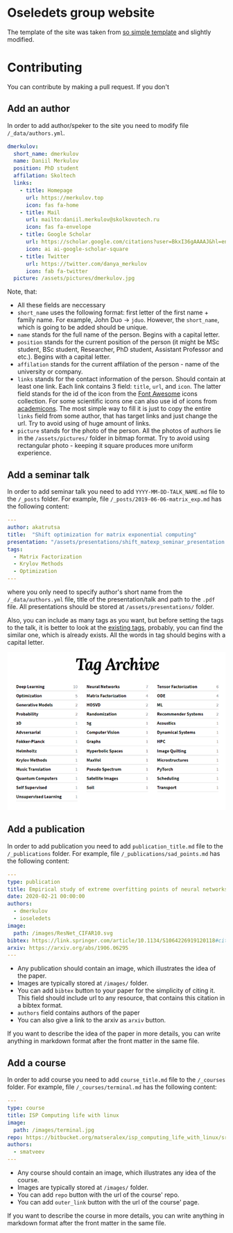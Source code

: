# Oseledets group website

The template of the site was taken from [so simple template](https://github.com/mmistakes/so-simple-theme) and slightly modified.

# Contributing

You can contribute by making a pull request. If you don't
## Add an author

In order to add author/speker to the site you need to modify file `/_data/authors.yml`. 

```yaml
dmerkulov:
  short_name: dmerkulov
  name: Daniil Merkulov
  position: PhD student
  affilation: Skoltech
  links:
    - title: Homepage
      url: https://merkulov.top
      icon: fas fa-home
    - title: Mail 
      url: mailto:daniil.merkulov@skolkovotech.ru
      icon: fas fa-envelope
    - title: Google Scholar
      url: https://scholar.google.com/citations?user=BkxI36gAAAAJ&hl=en
      icon: ai ai-google-scholar-square
    - title: Twitter
      url: https://twitter.com/danya_merkulov
      icon: fab fa-twitter
  picture: /assets/pictures/dmerkulov.jpg
```

Note, that:
* All these fields are neccessary
* `short_name` uses the following format: first letter of the first name + family name. For example, John Duo -> `jduo`. However, the `short_name`, which is going to be added should be unique. 
* `name` stands for the full name of the person. Begins with a capital letter.
* `position` stands for the current position of the person (it might be MSc student, BSc student, Researcher, PhD student, Assistant Professor and etc.). Begins with a capital letter.
* `affilation` stands for the current affilation of the person - name of the university or company.
* `links` stands for the contact information of the person. Should contain at least one link. Each link contains 3 field: `title`, `url`, and `icon`. The latter field stands for the id of the icon from the [Font Awesome](https://fontawesome.com/icons?d=gallery) icons collection. For some scientific icons one can also use id of icons from [academicons](https://jpswalsh.github.io/academicons/). The most simple way to fill it is just to copy the entire `links` field from some author, that has target links and just change the url. Try to avoid using of huge amount of links.
* `picture` stands for the photo of the person. All the photos of authors lie in the `/assets/pictures/` folder in bitmap format. Try to avoid using rectangular photo - keeping it square produces more uniform experience.

## Add a seminar talk

In order to add seminar talk you need to add `YYYY-MM-DD-TALK_NAME.md` file to the `/_posts` folder. For example, file `/_posts/2019-06-06-matrix_exp.md` has the following content:

```yaml
---
author: akatrutsa
title:  "Shift optimization for matrix exponential computing"
presentation: "/assets/presentations/shift_matexp_seminar_presentation.pdf"
tags: 
  - Matrix Factorization
  - Krylov Methods
  - Optimization
---
```

where you only need to specify author's short name from the `/_data/authors.yml` file, title of the presentation/talk and path to the `.pdf` file. All presentations should be stored at `/assets/presentations/` folder.

Also, you can include as many tags as you want, but before setting the tags to the talk, it is better to look at the [existing tags](https://numla.github.io/tags/), probably, you can find the similar one, which is already exists. All the words in tag should begins with a capital letter.

![](/images/tags.png)

## Add a publication

In order to add publication you need to add `publication_title.md` file to the `/_publications` folder. For example, file `/_publications/sad_points.md` has the following content:

```yaml
---
type: publication
title: Empirical study of extreme overfitting points of neural networks
date: 2020-02-21 00:00:00
authors:
  - dmerkulov
  - ioseledets
image: 
  path: /images/ResNet_CIFAR10.svg
bibtex: https://link.springer.com/article/10.1134/S1064226919120118#citeasMPgo&hl=en
arxiv: https://arxiv.org/abs/1906.06295
---
```

* Any publication should contain an image, which illustrates the idea of the paper. 
* Images are typically stored at `/images/` folder.
* You can add `bibtex` button to your paper for the simplicity of citing it. This field should include url to any resource, that contains this citation in a bibtex format.
* `authors` field contains authors of the paper
* You can also give a link to the arxiv as `arxiv` button.

If you want to describe the idea of the paper in more details, you can write anything in markdown format after the front matter in the same file.

## Add a course

In order to add course you need to add `course_title.md` file to the `/_courses` folder. For example, file `/_courses/terminal.md` has the following content:

```yaml
---
type: course
title: ISP Computing life with linux
image: 
  path: /images/terminal.jpg
repo: https://bitbucket.org/matseralex/isp_computing_life_with_linux/src/master/
authors:
  - smatveev
---
```

* Any course should contain an image, which illustrates any idea of the course. 
* Images are typically stored at `/images/` folder.
* You can add `repo` button with the url of the course' repo.
* You can add `outer_link` button with the url of the course' page.

If you want to describe the course in more details, you can write anything in markdown format after the front matter in the same file.